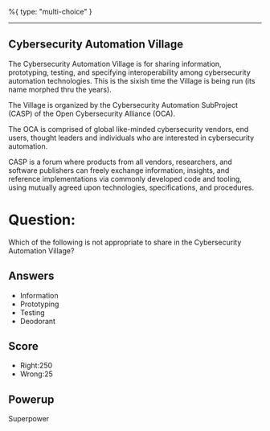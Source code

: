 %{
 type: "multi-choice"
}

---
## Cybersecurity Automation Village
The Cybersecurity Automation Village is for sharing information, prototyping, testing, and specifying interoperability among cybersecurity automation technologies.
This is the sixish time the Village is being run (its name morphed thru the years).

The Village is organized by the Cybersecurity Automation SubProject (CASP) of 
the Open Cybersecurity Alliance (OCA).

The OCA is comprised of global like-minded cybersecurity vendors, end users, 
thought leaders and individuals who are interested in cybersecurity automation.

CASP is a forum where products from all vendors, researchers, and software publishers can freely exchange information,
insights, and reference implementations via commonly developed code and tooling, 
using mutually agreed upon technologies, specifications, and procedures.


# Question:
Which of the following is not appropriate to share in the Cybersecurity Automation Village?

## Answers
- Information
- Prototyping
- Testing
- Deodorant

## Score
- Right:250
- Wrong:25

## Powerup
Superpower
